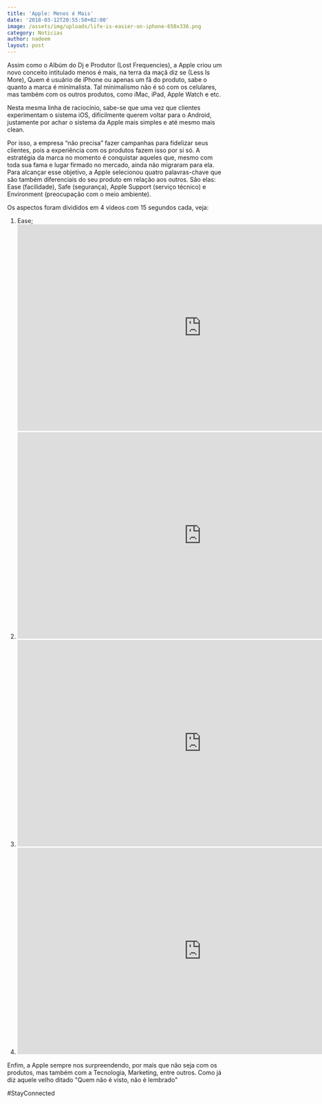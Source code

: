 ```yaml
---
title: 'Apple: Menos é Mais'
date: '2018-03-12T20:55:50+02:00'
image: /assets/img/uploads/life-is-easier-on-iphone-650x336.png
category: Noticias
author: nadeem
layout: post
---
```

Assim como o Albúm do Dj e Produtor (Lost Frequencies), a Apple criou um novo conceito intitulado menos é mais, na terra da maçã diz se (Less Is More), Quem é usuário de iPhone ou apenas um fã do produto, sabe o quanto a marca é minimalista. Tal minimalismo não é só com os celulares, mas também com os outros produtos, como iMac, iPad, Apple Watch e etc.

Nesta mesma linha de raciocínio, sabe-se que uma vez que clientes experimentam o sistema iOS, dificilmente querem voltar para o Android, justamente por achar o sistema da Apple mais simples e até mesmo mais clean.

Por isso, a empresa “não precisa” fazer campanhas para fidelizar seus clientes, pois a experiência com os produtos fazem isso por si só. A estratégia da marca no momento é conquistar aqueles que, mesmo com toda sua fama e lugar firmado no mercado, ainda não migraram para ela. Para alcançar esse objetivo, a Apple selecionou quatro palavras-chave que são também diferenciais do seu produto em relação aos outros. São elas: Ease (facilidade), Safe (segurança), Apple Support (serviço técnico) e Environment (preocupação com o meio ambiente).

Os aspectos foram divididos em 4 vídeos com 15 segundos cada, veja:

1. Ease;<iframe width="854" height="480" src="https://www.youtube.com/embed/i9vx-Cm6EjA" frameborder="0" allow="autoplay; encrypted-media" allowfullscreen></iframe>
2. <iframe width="854" height="480" src="https://www.youtube.com/embed/EmU76dGh8wE" frameborder="0" allow="autoplay; encrypted-media" allowfullscreen></iframe>
3. <iframe width="854" height="480" src="https://www.youtube.com/embed/1znDlFzyUpQ" frameborder="0" allow="autoplay; encrypted-media" allowfullscreen></iframe>
4. <iframe width="854" height="480" src="https://www.youtube.com/embed/IlIr-kxot2M" frameborder="0" allow="autoplay; encrypted-media" allowfullscreen></iframe>

Enfim, a Apple sempre nos surpreendendo, por mais que não seja com os produtos, mas também com a Tecnologia, Marketing, entre outros. Como já diz aquele velho ditado "Quem não é visto, não é lembrado"

\#StayConnected
